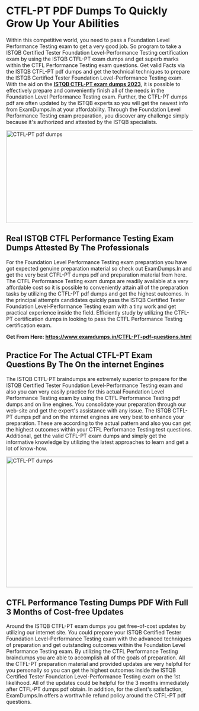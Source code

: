 <h1><strong>CTFL-PT PDF Dumps To Quickly Grow Up Your Abilities</strong></h1>
<p>Within this competitive world, you need to pass a Foundation Level Performance Testing exam to get a very good job. So program to take a ISTQB Certified Tester Foundation Level-Performance Testing certification exam by using the ISTQB CTFL-PT exam dumps and get superb marks within the CTFL Performance Testing exam questions. Get valid Facts via the ISTQB CTFL-PT pdf dumps and get the technical techniques to prepare the ISTQB Certified Tester Foundation Level-Performance Testing exam. With the aid on the <strong><a href="https://www.examdumps.in/CTFL-PT-pdf-questions.html">ISTQB CTFL-PT exam dumps 2023</a></strong>, it is possible to effectively prepare and conveniently finish all of the needs in the Foundation Level Performance Testing exam. Further, the CTFL-PT dumps pdf are often updated by the ISTQB experts so you will get the newest info from ExamDumps.In at your affordability. Through the Foundation Level Performance Testing exam preparation, you discover any challenge simply because it's authorized and attested by the ISTQB specialists.</p>
<p><img src="https://i.ibb.co/zxJwW90/Copy-of-Online-Classes-Twitter-header-post-Made-with-Poster-My-Wall-1.png" alt="CTFL-PT pdf dumps" width="750" height="250" /></p>
<h2><strong>Real ISTQB CTFL Performance Testing Exam Dumps Attested By The Professionals</strong></h2>
<p>For the Foundation Level Performance Testing exam preparation you have got expected genuine preparation material so check out ExamDumps.In and get the very best CTFL-PT dumps pdf and preparation material from here. The CTFL Performance Testing exam dumps are readily available at a very affordable cost so it is possible to conveniently attain all of the preparation tasks by utilizing the CTFL-PT pdf dumps and get the highest outcomes. In the principal attempts candidates quickly pass the ISTQB Certified Tester Foundation Level-Performance Testing exam with a tiny work and get practical experience inside the field. Efficiently study by utilizing the CTFL-PT certification dumps in looking to pass the CTFL Performance Testing certification exam.</p>
<p><strong>Get From Here:&nbsp;<a href="https://www.examdumps.in/CTFL-PT-pdf-questions.html">https://www.examdumps.in/CTFL-PT-pdf-questions.html</a></strong></p>
<h2><strong>Practice For The Actual CTFL-PT Exam Questions By The On the internet Engines</strong></h2>
<p>The ISTQB CTFL-PT braindumps are extremely superior to prepare for the ISTQB Certified Tester Foundation Level-Performance Testing exam and also you can very easily practice for this actual Foundation Level Performance Testing exam by using the CTFL Performance Testing pdf dumps and on line engines. You consolidate your preparation through our web-site and get the expert's assistance with any issue. The ISTQB CTFL-PT dumps pdf and on the internet engines are very best to enhance your preparation. These are according to the actual pattern and also you can get the highest outcomes within your CTFL Performance Testing test questions. Additional, get the valid CTFL-PT exam dumps and simply get the informative knowledge by utilizing the latest approaches to learn and get a lot of know-how.</p>
<p><a href="https://www.examdumps.in/CTFL-PT-pdf-questions.html"><img src="https://i.ibb.co/QkNtdwY/Copy-of-Zoom-Online-Classes-Facebook-Share-Po-Made-with-Poster-My-Wall-1.jpg" alt="CTFL-PT dumps" width="670" height="352" /></a></p>
<h2><strong>CTFL Performance Testing Dumps PDF With Full 3 Months of Cost-free Updates</strong></h2>
<p>Around the ISTQB CTFL-PT exam dumps you get free-of-cost updates by utilizing our internet site. You could prepare your ISTQB Certified Tester Foundation Level-Performance Testing exam with the advanced techniques of preparation and get outstanding outcomes within the Foundation Level Performance Testing exam. By utilizing the CTFL Performance Testing braindumps you are able to accomplish all of the goals of preparation. All the CTFL-PT preparation material and provided updates are very helpful for you personally so you can get the highest outcomes inside the ISTQB Certified Tester Foundation Level-Performance Testing exam on the 1st likelihood. All of the updates could be helpful for the 3 months immediately after CTFL-PT dumps pdf obtain. In addition, for the client's satisfaction, ExamDumps.In offers a worthwhile refund policy around the CTFL-PT pdf questions.</p>
